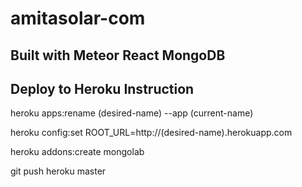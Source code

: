 # amitasolar-com
## Built with Meteor React MongoDB

## Deploy to Heroku Instruction

heroku apps:rename (desired-name) --app (current-name)

heroku config:set ROOT_URL=http://(desired-name).herokuapp.com

heroku addons:create mongolab

git push heroku master



